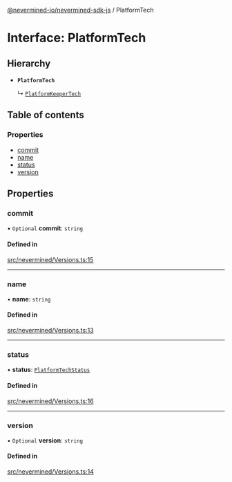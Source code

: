 [@nevermined-io/nevermined-sdk-js](../code-reference.md) / PlatformTech

# Interface: PlatformTech

## Hierarchy

- **`PlatformTech`**

  ↳ [`PlatformKeeperTech`](PlatformKeeperTech.md)

## Table of contents

### Properties

- [commit](PlatformTech.md#commit)
- [name](PlatformTech.md#name)
- [status](PlatformTech.md#status)
- [version](PlatformTech.md#version)

## Properties

### commit

• `Optional` **commit**: `string`

#### Defined in

[src/nevermined/Versions.ts:15](https://github.com/nevermined-io/sdk-js/blob/3db3d52/src/nevermined/Versions.ts#L15)

___

### name

• **name**: `string`

#### Defined in

[src/nevermined/Versions.ts:13](https://github.com/nevermined-io/sdk-js/blob/3db3d52/src/nevermined/Versions.ts#L13)

___

### status

• **status**: [`PlatformTechStatus`](../enums/PlatformTechStatus.md)

#### Defined in

[src/nevermined/Versions.ts:16](https://github.com/nevermined-io/sdk-js/blob/3db3d52/src/nevermined/Versions.ts#L16)

___

### version

• `Optional` **version**: `string`

#### Defined in

[src/nevermined/Versions.ts:14](https://github.com/nevermined-io/sdk-js/blob/3db3d52/src/nevermined/Versions.ts#L14)
